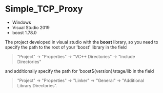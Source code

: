 # Simple_TCP_Proxy
<ul>
  <li>Windows</li>
  <li>Visual Studio 2019</li>
  <li>boost 1.78.0</li>
</ul>


The project developed in visual studio with the **boost** library, so you need to specify the path to the root of your 'boost' library in the field
> "Project" -> "Properties" -> "VC++ Directories" -> "Include Directories"

and additionally specify the path for 'boost${version}/stage/lib in the field

> "Project" -> "Properties" -> "Linker" -> "General" -> "Additional Library Directories".
